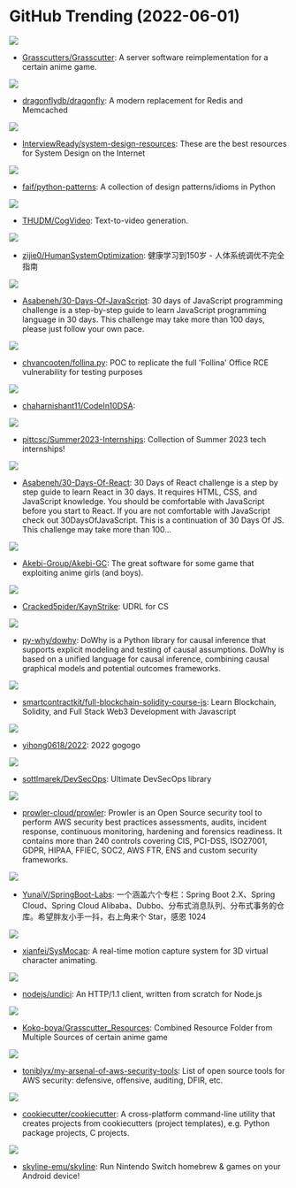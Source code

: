 # GitHub Trending (2022-06-01)

![](https://img.shields.io/badge/Java-New%20149-green?style=flat-square&logo=appveyor)
- [Grasscutters/Grasscutter](https://github.com/Grasscutters/Grasscutter): A server software reimplementation for a certain anime game.

![](https://img.shields.io/badge/C%2B%2B-New%201-green?style=flat-square&logo=appveyor)
- [dragonflydb/dragonfly](https://github.com/dragonflydb/dragonfly): A modern replacement for Redis and Memcached

![](https://img.shields.io/badge/none-New%20580-green?style=flat-square&logo=appveyor)
- [InterviewReady/system-design-resources](https://github.com/InterviewReady/system-design-resources): These are the best resources for System Design on the Internet

![](https://img.shields.io/badge/Python-New%20715-green?style=flat-square&logo=appveyor)
- [faif/python-patterns](https://github.com/faif/python-patterns): A collection of design patterns/idioms in Python

![](https://img.shields.io/badge/none-New%20151-green?style=flat-square&logo=appveyor)
- [THUDM/CogVideo](https://github.com/THUDM/CogVideo): Text-to-video generation.

![](https://img.shields.io/badge/none-New%20540-green?style=flat-square&logo=appveyor)
- [zijie0/HumanSystemOptimization](https://github.com/zijie0/HumanSystemOptimization): 健康学习到150岁 - 人体系统调优不完全指南

![](https://img.shields.io/badge/JavaScript-New%20207-green?style=flat-square&logo=appveyor)
- [Asabeneh/30-Days-Of-JavaScript](https://github.com/Asabeneh/30-Days-Of-JavaScript): 30 days of JavaScript programming challenge is a step-by-step guide to learn JavaScript programming language in 30 days. This challenge may take more than 100 days, please just follow your own pace.

![](https://img.shields.io/badge/Smarty-New%20181-green?style=flat-square&logo=appveyor)
- [chvancooten/follina.py](https://github.com/chvancooten/follina.py): POC to replicate the full 'Follina' Office RCE vulnerability for testing purposes

![](https://img.shields.io/badge/C%2B%2B-New%2015-green?style=flat-square&logo=appveyor)
- [chaharnishant11/CodeIn10DSA](https://github.com/chaharnishant11/CodeIn10DSA): 

![](https://img.shields.io/badge/Python-New%20138-green?style=flat-square&logo=appveyor)
- [pittcsc/Summer2023-Internships](https://github.com/pittcsc/Summer2023-Internships): Collection of Summer 2023 tech internships!

![](https://img.shields.io/badge/JavaScript-New%20336-green?style=flat-square&logo=appveyor)
- [Asabeneh/30-Days-Of-React](https://github.com/Asabeneh/30-Days-Of-React): 30 Days of React challenge is a step by step guide to learn React in 30 days. It requires HTML, CSS, and JavaScript knowledge. You should be comfortable with JavaScript before you start to React. If you are not comfortable with JavaScript check out 30DaysOfJavaScript. This is a continuation of 30 Days Of JS. This challenge may take more than 100…

![](https://img.shields.io/badge/C%2B%2B-New%2029-green?style=flat-square&logo=appveyor)
- [Akebi-Group/Akebi-GC](https://github.com/Akebi-Group/Akebi-GC): The great software for some game that exploiting anime girls (and boys).

![](https://img.shields.io/badge/C-New%2041-green?style=flat-square&logo=appveyor)
- [Cracked5pider/KaynStrike](https://github.com/Cracked5pider/KaynStrike): UDRL for CS

![](https://img.shields.io/badge/Python-New%2063-green?style=flat-square&logo=appveyor)
- [py-why/dowhy](https://github.com/py-why/dowhy): DoWhy is a Python library for causal inference that supports explicit modeling and testing of causal assumptions. DoWhy is based on a unified language for causal inference, combining causal graphical models and potential outcomes frameworks.

![](https://img.shields.io/badge/none-New%20309-green?style=flat-square&logo=appveyor)
- [smartcontractkit/full-blockchain-solidity-course-js](https://github.com/smartcontractkit/full-blockchain-solidity-course-js): Learn Blockchain, Solidity, and Full Stack Web3 Development with Javascript

![](https://img.shields.io/badge/Python-New%2010-green?style=flat-square&logo=appveyor)
- [yihong0618/2022](https://github.com/yihong0618/2022): 2022 gogogo

![](https://img.shields.io/badge/none-New%2060-green?style=flat-square&logo=appveyor)
- [sottlmarek/DevSecOps](https://github.com/sottlmarek/DevSecOps): Ultimate DevSecOps library

![](https://img.shields.io/badge/Shell-New%2013-green?style=flat-square&logo=appveyor)
- [prowler-cloud/prowler](https://github.com/prowler-cloud/prowler): Prowler is an Open Source security tool to perform AWS security best practices assessments, audits, incident response, continuous monitoring, hardening and forensics readiness. It contains more than 240 controls covering CIS, PCI-DSS, ISO27001, GDPR, HIPAA, FFIEC, SOC2, AWS FTR, ENS and custom security frameworks.

![](https://img.shields.io/badge/Java-New%2026-green?style=flat-square&logo=appveyor)
- [YunaiV/SpringBoot-Labs](https://github.com/YunaiV/SpringBoot-Labs): 一个涵盖六个专栏：Spring Boot 2.X、Spring Cloud、Spring Cloud Alibaba、Dubbo、分布式消息队列、分布式事务的仓库。希望胖友小手一抖，右上角来个 Star，感恩 1024

![](https://img.shields.io/badge/JavaScript-New%20129-green?style=flat-square&logo=appveyor)
- [xianfei/SysMocap](https://github.com/xianfei/SysMocap): A real-time motion capture system for 3D virtual character animating.

![](https://img.shields.io/badge/JavaScript-New%2010-green?style=flat-square&logo=appveyor)
- [nodejs/undici](https://github.com/nodejs/undici): An HTTP/1.1 client, written from scratch for Node.js

![](https://img.shields.io/badge/Lua-New%2019-green?style=flat-square&logo=appveyor)
- [Koko-boya/Grasscutter_Resources](https://github.com/Koko-boya/Grasscutter_Resources): Combined Resource Folder from Multiple Sources of certain anime game

![](https://img.shields.io/badge/Shell-New%2016-green?style=flat-square&logo=appveyor)
- [toniblyx/my-arsenal-of-aws-security-tools](https://github.com/toniblyx/my-arsenal-of-aws-security-tools): List of open source tools for AWS security: defensive, offensive, auditing, DFIR, etc.

![](https://img.shields.io/badge/Python-New%2044-green?style=flat-square&logo=appveyor)
- [cookiecutter/cookiecutter](https://github.com/cookiecutter/cookiecutter): A cross-platform command-line utility that creates projects from cookiecutters (project templates), e.g. Python package projects, C projects.

![](https://img.shields.io/badge/C%2B%2B-New%20114-green?style=flat-square&logo=appveyor)
- [skyline-emu/skyline](https://github.com/skyline-emu/skyline): Run Nintendo Switch homebrew & games on your Android device!

